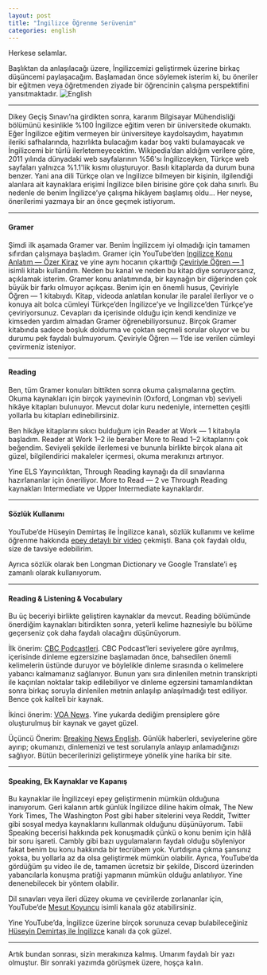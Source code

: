 ```yaml
---
layout: post
title: "İngilizce Öğrenme Serüvenim"
categories: english
---
```


Herkese selamlar.

Başlıktan da anlaşılacağı üzere, İngilizcemizi geliştirmek üzerine birkaç düşüncemi paylaşacağım. Başlamadan önce söylemek isterim ki, bu öneriler bir eğitmen veya öğretmenden ziyade bir öğrencinin çalışma perspektifini yansıtmaktadır.
![English](https://miro.medium.com/v2/resize:fit:1400/format:webp/1*MLHQ_JEOTyDrLvz3PFCrRw.jpeg)

---
Dikey Geçiş Sınavı’na girdikten sonra, kararım Bilgisayar Mühendisliği bölümünü kesinlikle %100 İngilizce eğitim veren bir üniversitede okumaktı. Eğer İngilizce eğitim vermeyen bir üniversiteye kaydolsaydım, hayatımın ileriki safhalarında, hazırlıkta bulacağım kadar boş vakti bulamayacak ve İngilizcemi bir türlü ilerletemeyecektim. Wikipedia’dan aldığım verilere göre, 2011 yılında dünyadaki web sayfalarının %56'sı İngilizceyken, Türkçe web sayfaları yalnızca %1.1'lik kısmı oluşturuyor. Basılı kitaplarda da durum buna benzer. Yani ana dili Türkçe olan ve İngilizce bilmeyen bir kişinin, ilgilendiği alanlara ait kaynaklara erişimi İngilizce bilen birisine göre çok daha sınırlı. Bu nedenle de benim İngilizce’ye çalışma hikâyem başlamış oldu… Her neyse, önerilerimi yazmaya bir an önce geçmek istiyorum.

---
#### Gramer

Şimdi ilk aşamada Gramer var. Benim İngilizcem iyi olmadığı için tamamen sıfırdan çalışmaya başladım. Gramer için YouTube’den [İngilizce Konu Anlatım — Özer Kiraz](https://www.youtube.com/watch?v=056tP8bGMtg&list=PLp9-shPIqO8OnxLVnrfl_47QRkE0yRLyi&ab_channel=%C4%B0ngilizceKonuAnlat%C4%B1m%C4%B1-%C3%96zerKiraz) ve yine aynı hocanın çıkarttığı [Çeviriyle Öğren — 1](https://www.turengkitap.com/urun/ceviriyle-ogren-nbc/) isimli kitabı kullandım. Neden bu kanal ve neden bu kitap diye soruyorsanız, açıklamak isterim. Gramer konu anlatımında, bir kaynağın bir diğerinden çok büyük bir farkı olmuyor açıkçası. Benim için en önemli husus, Çeviriyle Öğren — 1 kitabıydı. Kitap, videoda anlatılan konular ile paralel ilerliyor ve o konuya ait bolca cümleyi Türkçe’den İngilizce’ye ve İngilizce’den Türkçe’ye çeviriyorsunuz. Cevapları da içerisinde olduğu için kendi kendinize ve kimseden yardım almadan Gramer öğrenebiliyorsunuz. Birçok Gramer kitabında sadece boşluk doldurma ve çoktan seçmeli sorular oluyor ve bu durumu pek faydalı bulmuyorum. Çeviriyle Öğren — 1’de ise verilen cümleyi çevirmeniz isteniyor.
___

#### Reading

Ben, tüm Gramer konuları bittikten sonra okuma çalışmalarına geçtim. Okuma kaynakları için birçok yayınevinin (Oxford, Longman vb) seviyeli hikâye kitapları bulunuyor. Mevcut dolar kuru nedeniyle, internetten çeşitli yollarla bu kitapları edinebilirsiniz.

Ben hikâye kitaplarını sıkıcı bulduğum için Reader at Work — 1 kitabıyla başladım. Reader at Work 1–2 ile beraber More to Read 1–2 kitaplarını çok beğendim. Seviyeli şekilde ilerlemesi ve bununla birlikte birçok alana ait güzel, bilgilendirici makaleler içermesi, okuma merakınızı artırıyor.

Yine ELS Yayıncılıktan, Through Reading kaynağı da dil sınavlarına hazırlananlar için öneriliyor. More to Read — 2 ve Through Reading kaynakları Intermediate ve Upper Intermediate kaynaklardır.

___
#### Sözlük Kullanımı
YouTube’de Hüseyin Demirtaş ile İngilizce kanalı, sözlük kullanımı ve kelime öğrenme hakkında [epey detaylı bir video](https://www.youtube.com/watch?v=XXj90oVxK7w&t=65s&ab_channel=H%C3%BCseyinDemirta%C5%9File%C4%B0ngilizce) çekmişti. Bana çok faydalı oldu, size de tavsiye edebilirim.

Ayrıca sözlük olarak ben Longman Dictionary ve Google Translate’i eş zamanlı olarak kullanıyorum.

___
#### Reading & Listening & Vocabulary

Bu üç beceriyi birlikte geliştiren kaynaklar da mevcut. Reading bölümünde önerdiğim kaynakları bitirdikten sonra, yeterli kelime haznesiyle bu bölüme geçerseniz çok daha faydalı olacağını düşünüyorum.

İlk önerim: [CBC Podcastleri](https://disk.yandex.com.tr/d/X7P8hsDA3GDDff?utm_campaign=DonanimHaber&utm_medium=referral&utm_source=DonanimHaber). CBC Podcast’leri seviyelere göre ayrılmış, içerisinde dinleme egzersizine başlamadan önce, bahsedilen önemli kelimelerin üstünde duruyor ve böylelikle dinleme sırasında o kelimelere yabancı kalmamanız sağlanıyor. Bunun yanı sıra dinlenilen metnin transkripti ile kaçırılan noktalar takip edilebiliyor ve dinleme egzersini tamamlandıktan sonra birkaç soruyla dinlenilen metnin anlaşılıp anlaşılmadığı test ediliyor. Bence çok kaliteli bir kaynak.

İkinci önerim: [VOA News](https://learningenglish.voanews.com/). Yine yukarda dediğim prensiplere göre oluşturulmuş bir kaynak ve gayet güzel.

Üçüncü Önerim: [Breaking News English](https://breakingnewsenglish.com/). Günlük haberleri, seviyelerine göre ayırıp; okumanızı, dinlemenizi ve test sorularıyla anlayıp anlamadığınızı sağlıyor. Bütün becerilerinizi geliştirmeye yönelik yine harika bir site.

___

#### Speaking, Ek Kaynaklar ve Kapanış
Bu kaynaklar ile İngilizceyi epey geliştirmenin mümkün olduğuna inanıyorum. Geri kalanın artık günlük İngilizce diline hakim olmak, The New York Times, The Washington Post gibi haber sitelerini veya Reddit, Twitter gibi sosyal medya kaynaklarını kullanmak olduğunu düşünüyorum. Tabii Speaking becerisi hakkında pek konuşmadık çünkü o konu benim için hâlâ bir soru işareti. Cambly gibi bazı uygulamaların faydalı olduğu söyleniyor fakat benim bu konu hakkında bir tecrübem yok. Yurtdışına çıkma şansınız yoksa, bu yollarla az da olsa geliştirmek mümkün olabilir. Ayrıca, YouTube’da gördüğüm şu video ile de, tamamen ücretsiz bir şekilde, Discord üzerinden yabancılarla konuşma pratiği yapmanın mümkün olduğu anlatılıyor. Yine denenebilecek bir yöntem olabilir.

Dil sınavları veya ileri düzey okuma ve çevirilerde zorlananlar için, YouTube’de [Mesut Koyuncu](https://www.youtube.com/channel/UCSWVBMS8jCNEy1MRvHsvnxQ) isimli kanala göz atabilirsiniz.

Yine YouTube’da, İngilizce üzerine birçok sorunuza cevap bulabileceğiniz [Hüseyin Demirtaş ile İngilizce](https://www.youtube.com/user/dilsayar) kanalı da çok güzel.

___

Artık bundan sonrası, sizin merakınıza kalmış. Umarım faydalı bir yazı olmuştur. Bir sonraki yazımda görüşmek üzere, hoşça kalın.